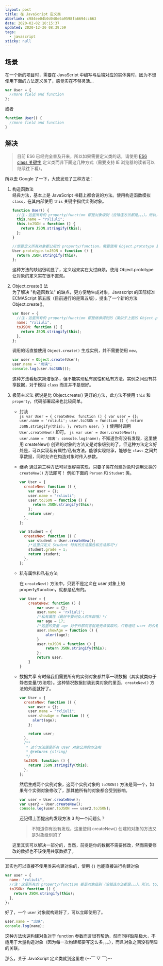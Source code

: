 ```yaml
---
layout: post
title: 在 JavaScript 定义类
abbrlink: c984ee04b0d040e6a9598fa6694cc663
date: 2020-02-02 10:15:37
updated: 2020-12-30 08:39:59
tags:
  - javascript
sticky: null
---
```


## 场景

在一个新的项目时，需要在 JavaScript 中编写与后端对应的实体类时，因为不想使用下面的方法定义类了，感觉实在不够灵活...

```js
var User = {
  //more field and function
};
```

或者

```js
function User() {
  //more field and function
}
```

## 解决

> 目前 ES6 已经完全普及开来，所以如果需要定义类的话，请使用 [ES6 class 关键字](https://developer.mozilla.org/zh-CN/docs/Web/JavaScript/Reference/Classes) 定义类而非下面这几种方式（需要支持 IE 浏览器的读者可以继续往下看）。

所以去 Google 了一下，大致发现了三种方法：

1.  构造函数法\
    经典方法，基本上是 JavaScript 书籍上都会说的方法。使用构造函数模拟 `class`，在其内部使用 `this` 关键字指代实例对象。

    ```js
    function User() {
      //注：这里所有的 property/function 都是对象级别（没错连方法都是。。。）。所以，toJSON() 方法在每个实例中都有一份，比较浪费内存，可以新建两 个 User 对象 user1,user2，然后使用 user1.toJSON === user2.toJSON 验证一下，你会发现为 false...(2333)
      this.name = "rxliuli";
      this.toJSON = function () {
        return JSON.stringify(this);
      };
    }

    //想要定义所有对象都公用的 property/function，需要使用 Object.prototype 属性（原型），例如下面定义一个公用的 toJSON() 方法
    User.prototype.toJSON = function () {
      return JSON.stringify(this);
    };
    ```

    这种方法的缺陷很明显了，定义起来实在太过麻烦，使用 Object.prototype 让对象的定义实在很不直观。

1.  Object.create() 法\
    为了解决 "构造函数法" 的缺点，更方便地生成对象，Javascript 的国际标准 ECMAScript 第五版（目前通行的是第五版），提出了一个新的方法 Object.create()。

    ```js
    var User = {
      //注：这里所有的 property/function 都是继承得到的（类似于上面的 Object.prototype），所以没有改变的 property/function 只会有一份
      name: "rxliuli",
      toJSON: function () {
        return JSON.stringify(this);
      },
    };
    ```

    调用的话直接使用 `Object.create()` 生成实例，并不需要使用 `new`。

    ```js
    var user = Object.create(User);
    user.name = "琉璃";
    console.log(user.toJSON());
    ```

    这种方法看起来简洁很多，但不能实现私有属性和私有方法，实例之间没有共享数据，对于模拟 `class` 而言并不是很好。

1.  极简主义法
    据说是比 Object.create() 更好的方法，此方法不使用 `this` 和 `property`，代码部署起来也比较简单。

    - 封装\
      `js var User = { createNew: function () { var user = {}; user.name = 'rxliuli'; user.toJSON = function () { return JSON.stringify(this); }; return user; } }`
      使用时调用 `User.createNew()` 即可。
      `js var user = User.createNew(); user.name = '琉璃'; console.log(name);`
      不知道你有没有发现，这里使用 createNew() 创建的对象的方法又是对象级别的了。但这种方法定义好处是，可以实现私有属性/私有方法，能够实现继承，能够在 `class` 之间共享数据，同时允许在构造对象时传入参数。

    - 继承
      通过第三种方法可以很容易实现，只要子类在创建对象时调用父类的 `createNew()` 方法即可！
      例如下面的 `Person` 和 `Student` 类。

      ```js
      var User = {
        createNew: function () {
          var user = {};
          user.name = "rxliuli";
          user.toJSON = function () {
            return JSON.stringify(this);
          };
          return user;
        },
      };

      var Student = {
        createNew: function () {
          var student = User.createNew();
          /*这里只定义 Student 特有的方法属性和方法即可*/
          student.grade = 1;
          return student;
        },
      };
      ```

    - 私有属性和私有方法

      在 `createNew()` 方法中，只要不是定义在 user 对象上的 property/function，就都是私有的。

      ```js
      var User = {
          createNew: function () {
              var user = {};
              user.name = 'rxliuli';
              /*私有属性（最好不要问女人的年龄哦）*/
              var age = 17;
              /*这里的变量 age 对于外部而言就是无法读取的，只有通过 user 的公有方*/法 showAge() 读取
              user.showAge = function () {
                  alert(age);
              }
              user.toJSON = function () {
                  return JSON.stringify(this);
              };
              return user;
          }
      }
      ```

    - 数据共享
      有时候我们需要所有的实例对象都共享一项数据（其实就类似于静态变量/方法啦）。这种情况数据封装到类对象的里面，`createNew()` 方法的外面就好了。

      ```js
      var User = {
        createNew: function () {
          var user = {};
          user.name = "rxliuli";
          user.showAge = function () {
            alert(age);
          };

          return user;
        },
        /**
         * 这个方法便是所有 User 对象公用的方法啦
         * @returns {string}
         */
        toJSON: function () {
          return JSON.stringify(this);
        },
      };
      ```

      然后生成两个实例对象，这两个实例对象的 `toJSON()` 方法是同一个，如果有个实例对象修改了，那其他所有的对象都会受到影响。

      ```js
      var user = User.createNew();
      var user2 = User.createNew();
      console.log(user.toJSON === user2.toJSON);
      ```

      还记得上面提出的发现方法 3 的一个问题么？

      > 不知道你有没有发现，这里使用 createNew() 创建的对象的方法又是对象级别的了

    这里其实可以解决一部分的，当然，前提是你的数据不需要修改，然而需要修改的数据也不该使用共享数据了。

---

其实也可以直接不使用类来构建对象的，使用 `{}` 也能直接进行构建对象

```js
var user = {
  name: "rxliuli",
  //注：这里所有的 property/function 都是对象级别（没错连方法都是。。。）。所以，toJSON() 方法在每个实例中都有一份，比较浪费内存
  toJSON: function () {
    return JSON.stringify(this);
  },
};
```

好了，一个 `user` 对象就构建好了，可以立即使用了。

```js
user.name = "琉璃";
console.log(name);
```

这种方法快速构建对象对于 function 参数而言很有帮助，然而同样缺陷极大，不适用于大量构造对象（因为每一次构建都要写这么多。。。），而且对象之间没有明显的关联。

那么，关于 JavaScript 定义类就到这里啦 (〜￣ ▽ ￣)〜
